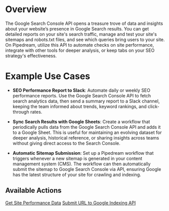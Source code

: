 # Overview

The Google Search Console API opens a treasure trove of data and insights about your website’s presence in Google Search results. You can get detailed reports on your site's search traffic, manage and test your site's sitemaps and robots.txt files, and see which queries bring users to your site. On Pipedream, utilize this API to automate checks on site performance, integrate with other tools for deeper analysis, or keep tabs on your SEO strategy's effectiveness.

# Example Use Cases

- **SEO Performance Report to Slack**: Automate daily or weekly SEO performance reports. Use the Google Search Console API to fetch search analytics data, then send a summary report to a Slack channel, keeping the team informed about trends, keyword rankings, and click-through rates.

- **Sync Search Results with Google Sheets**: Create a workflow that periodically pulls data from the Google Search Console API and adds it to a Google Sheet. This is useful for maintaining an evolving dataset for deeper analysis, historical reference, or sharing insights across teams without giving direct access to the Search Console.

- **Automatic Sitemap Submission**: Set up a Pipedream workflow that triggers whenever a new sitemap is generated in your content management system (CMS). The workflow can then automatically submit the sitemap to Google Search Console via API, ensuring Google has the latest structure of your site for crawling and indexing.

## Available Actions

[Get Site Performance Data](components/google_search_console/actions/retrieve-site-performance-data/README.md)
[Submit URL to Google Indexing API](components/google_search_console/actions/submit-url-for-indexing/README.md)

